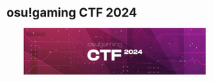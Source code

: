 # osu!gaming CTF 2024

<figure><img src="../../.gitbook/assets/image (1) (1) (1) (1).png" alt=""><figcaption></figcaption></figure>
